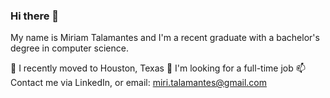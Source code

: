 ### Hi there 👋

My name is Miriam Talamantes and I'm a recent graduate with a bachelor's degree in computer science.

📍 I recently moved to Houston, Texas
💼 I'm looking for a full-time job
📫 Contact me via LinkedIn, or email: miri.talamantes@gmail.com
